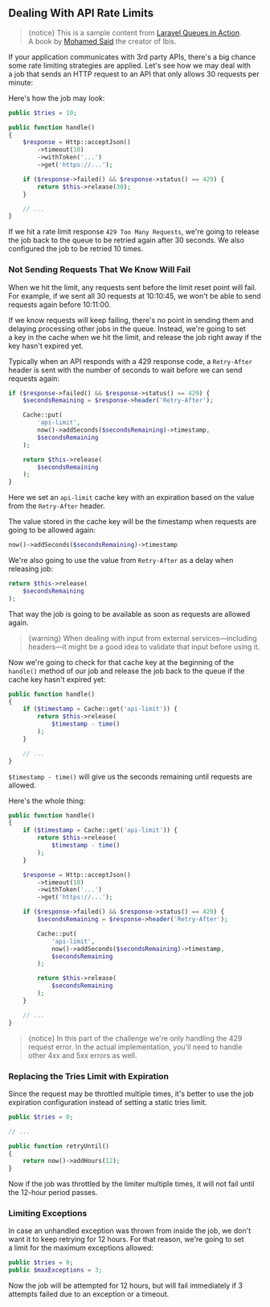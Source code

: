 ## Dealing With API Rate Limits

>{notice} This is a&nbsp;sample content from [Laravel Queues in Action](https://learn-laravel-queues.com/). A&nbsp;book by [Mohamed Said](https://twitter.com/themsaid) the creator of Ibis.

If your application communicates with 3rd party APIs, there's a&nbsp;big chance some rate limiting strategies are applied. Let's see how we may deal with a&nbsp;job that sends an HTTP request to an API that only allows 30 requests per minute:

Here's how the job may look:

```php
public $tries = 10;

public function handle()
{
    $response = Http::acceptJson()
        ->timeout(10)
        ->withToken('...')
        ->get('https://...');

    if ($response->failed() && $response->status() == 429) {
        return $this->release(30);
    }

    // ...
}
```

If we hit a&nbsp;rate limit response `429 Too Many Requests`, we're going to release the job back to the queue to be retried again after 30 seconds. We also configured the job to be retried 10 times.

### Not Sending Requests That We Know Will Fail

When we hit the limit, any requests sent before the limit reset point will fail. For example, if we sent all 30 requests at 10:10:45, we won't be able to send requests again before 10:11:00.

If we know requests will keep failing, there's no point in sending them and delaying processing other jobs in the queue. Instead, we're going to set a&nbsp;key in the cache when we hit the limit, and release the job right away if the key hasn't expired yet.

Typically when an API responds with a&nbsp;429 response code, a&nbsp;`Retry-After` header is sent with the number of seconds to wait before we can send requests again:

```php
if ($response->failed() && $response->status() == 429) {
    $secondsRemaining = $response->header('Retry-After');

    Cache::put(
        'api-limit',
        now()->addSeconds($secondsRemaining)->timestamp,
        $secondsRemaining
    );

    return $this->release(
        $secondsRemaining
    );
}
```

Here we set an `api-limit` cache key with an expiration based on the value from the `Retry-After` header.

The value stored in the cache key will be the timestamp when requests are going to be allowed again:

```php
now()->addSeconds($secondsRemaining)->timestamp
```

We're also going to use the value from `Retry-After` as a&nbsp;delay when releasing job:

```php
return $this->release(
    $secondsRemaining
);
```

That way the job is going to be available as soon as requests are allowed again.

>{warning} When dealing with input from external services—including headers—it might be a&nbsp;good idea to validate that input before using it.

Now we're going to check for that cache key at the beginning of the `handle()` method of our job and release the job back to the queue if the cache key hasn't expired yet:

```php
public function handle()
{
    if ($timestamp = Cache::get('api-limit')) {
        return $this->release(
            $timestamp - time()
        );
    }

    // ...
}
```

`$timestamp - time()` will give us the seconds remaining until requests are allowed.

Here's the whole thing:

```php
public function handle()
{
    if ($timestamp = Cache::get('api-limit')) {
        return $this->release(
            $timestamp - time()
        );
    }

    $response = Http::acceptJson()
        ->timeout(10)
        ->withToken('...')
        ->get('https://...');

    if ($response->failed() && $response->status() == 429) {
        $secondsRemaining = $response->header('Retry-After');

        Cache::put(
            'api-limit',
            now()->addSeconds($secondsRemaining)->timestamp,
            $secondsRemaining
        );

        return $this->release(
            $secondsRemaining
        );
    }

    // ...
}
```

>{notice} In this part of the challenge we're only handling the 429 request error. In the actual implementation, you'll need to handle other 4xx and 5xx errors as well.

### Replacing the Tries Limit with Expiration

Since the request may be throttled multiple times, it's better to use the job expiration configuration instead of setting a&nbsp;static tries limit.

```php
public $tries = 0;

// ...

public function retryUntil()
{
    return now()->addHours(12);
}
```

Now if the job was throttled by the limiter multiple times, it will not fail until the 12-hour period passes.

### Limiting Exceptions

In case an unhandled exception was thrown from inside the job, we don't want it to keep retrying for 12 hours. For that reason, we're going to set a&nbsp;limit for the maximum exceptions allowed:

```php
public $tries = 0;
public $maxExceptions = 3;
```

Now the job will be attempted for 12 hours, but will fail immediately if 3 attempts failed due to an exception or a&nbsp;timeout.
